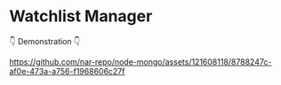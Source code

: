 
# Watchlist Manager

:point_down: Demonstration :point_down:


https://github.com/nar-repo/node-mongo/assets/121608118/8788247c-af0e-473a-a756-f1968606c27f

